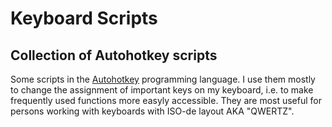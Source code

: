# Keyboard Scripts
## Collection of Autohotkey scripts

Some scripts in the [Autohotkey](https://www.autohotkey.com/) programming language. I use them mostly to change the assignment of important keys on my
keyboard, i.e. to make frequently used functions more easyly accessible. They are most useful for persons working with keyboards with ISO-de layout AKA "QWERTZ".
